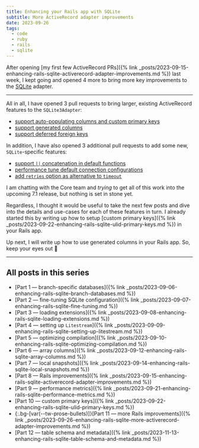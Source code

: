 ```yaml
---
title: Enhancing your Rails app with SQLite
subtitle: More ActiveRecord adapter improvements
date: 2023-09-26
tags:
  - code
  - ruby
  - rails
  - sqlite
---
```


After opening [my first few ActiveRecord PRs]({% link _posts/2023-09-15-enhancing-rails-sqlite-activerecord-adapter-improvements.md %}) last week, I kept going and opened 4 more to bring more key improvements to the [SQLite](https://www.sqlite.org/index.html) adapter.

<!--/summary-->

- - -

All in all, I have opened 3 pull requests to bring larger, existing ActiveRecord features to the `SQLite3Adapter`:

* [support auto-populating columns and custom primary keys](https://github.com/rails/rails/pull/49290)
* [support generated columns](https://github.com/rails/rails/pull/49346)
* [support deferred foreign keys](https://github.com/rails/rails/pull/49376)

In addition, I have also opened 3 additional pull requests to add some new, `SQLite`-specific features:

* [support `||` concatenation in default functions](https://github.com/rails/rails/pull/49287)
* [performance tune default connection configurations](https://github.com/rails/rails/pull/49349)
* [add `retries` option as alternative to `timeout`](https://github.com/rails/rails/pull/49352)

I am chatting with the Core team and _trying_ to get all of this work into the upcoming 7.1 release, but nothing is set in stone yet.

Regardless, I thought it would be useful to take the next few posts and dive into the details and use-cases for each of these features in turn. I already started this by writing up how to setup [custom primary keys]({% link _posts/2023-09-22-enhancing-rails-sqlite-ulid-primary-keys.md %}) in your Rails app.

Up next, I will write up how to use generated columns in your Rails app. So, keep your eyes out 👀

- - -

## All posts in this series

* [Part 1 — branch-specific databases]({% link _posts/2023-09-06-enhancing-rails-sqlite-branch-databases.md %})
* [Part 2 — fine-tuning SQLite configuration]({% link _posts/2023-09-07-enhancing-rails-sqlite-fine-tuning.md %})
* [Part 3 — loading extensions]({% link _posts/2023-09-08-enhancing-rails-sqlite-loading-extensions.md %})
* [Part 4 — setting up `Litestream`]({% link _posts/2023-09-09-enhancing-rails-sqlite-setting-up-litestream.md %})
* [Part 5 — optimizing compilation]({% link _posts/2023-09-10-enhancing-rails-sqlite-optimizing-compilation.md %})
* [Part 6 — array columns]({% link _posts/2023-09-12-enhancing-rails-sqlite-array-columns.md %})
* [Part 7 — local snapshots]({% link _posts/2023-09-14-enhancing-rails-sqlite-local-snapshots.md %})
* [Part 8 — Rails improvements]({% link _posts/2023-09-15-enhancing-rails-sqlite-activerecord-adapter-improvements.md %})
* [Part 9 — performance metrics]({% link _posts/2023-09-21-enhancing-rails-sqlite-performance-metrics.md %})
* [Part 10 — custom primary keys]({% link _posts/2023-09-22-enhancing-rails-sqlite-ulid-primary-keys.md %})
* {:.bg-[var(--tw-prose-bullets)]}[Part 11 — more Rails improvements]({% link _posts/2023-09-26-enhancing-rails-sqlite-more-activerecord-adapter-improvements.md %})
* [Part 12 — table schema and metadata]({% link _posts/2023-11-13-enhancing-rails-sqlite-table-schema-and-metadata.md %})
